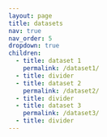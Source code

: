 ```yaml
---
layout: page
title: datasets
nav: true
nav_order: 5
dropdown: true
children:
  - title: dataset 1
    permalink: /dataset1/
  - title: divider
  - title: dataset 2
    permalink: /dataset2/
  - title: divider
  - title: dataset 3
    permalink: /dataset3/
  - title: divider
---
```

